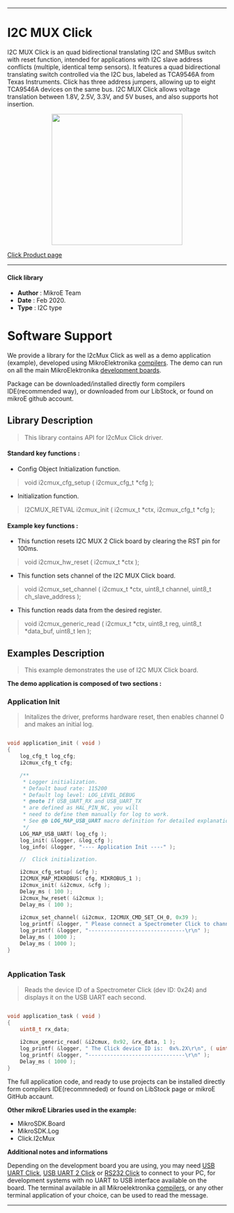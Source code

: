 
---
# I2C MUX Click

I2C MUX Click is an quad bidirectional translating I2C and SMBus switch with reset function, intended for applications with I2C slave address conflicts (multiple, identical temp sensors). It features a quad bidirectional translating switch controlled via the I2C bus, labeled as TCA9546A from Texas Instruments. Click has three address jumpers, allowing up to eight TCA9546A devices on the same bus. I2C MUX Click allows voltage translation between 1.8V, 2.5V, 3.3V, and 5V buses, and also supports hot insertion.

<p align="center">
  <img src="https://download.mikroe.com/images/click_for_ide/i2cmux_click.png" height=300px>
</p>

[Click Product page](https://www.mikroe.com/i2c-mux-click)

---


#### Click library 

- **Author**        : MikroE Team
- **Date**          : Feb 2020.
- **Type**          : I2C type


# Software Support

We provide a library for the I2cMux Click 
as well as a demo application (example), developed using MikroElektronika 
[compilers](https://shop.mikroe.com/compilers). 
The demo can run on all the main MikroElektronika [development boards](https://shop.mikroe.com/development-boards).

Package can be downloaded/installed directly form compilers IDE(recommended way), or downloaded from our LibStock, or found on mikroE github account. 

## Library Description

> This library contains API for I2cMux Click driver.

#### Standard key functions :

- Config Object Initialization function.
> void i2cmux_cfg_setup ( i2cmux_cfg_t *cfg ); 
 
- Initialization function.
> I2CMUX_RETVAL i2cmux_init ( i2cmux_t *ctx, i2cmux_cfg_t *cfg );

#### Example key functions :

- This function resets I2C MUX 2 Click board by clearing the RST pin for 100ms.
> void i2cmux_hw_reset ( i2cmux_t *ctx );
 
- This function sets channel of the I2C MUX Click board.
> void i2cmux_set_channel ( i2cmux_t *ctx, uint8_t channel, uint8_t ch_slave_address );

- This function reads data from the desired register.
> void i2cmux_generic_read ( i2cmux_t *ctx, uint8_t reg, uint8_t *data_buf, uint8_t len );

## Examples Description

> This example demonstrates the use of I2C MUX Click board.

**The demo application is composed of two sections :**

### Application Init 

> Initalizes the driver, preforms hardware reset, then enables channel 0 and makes an initial log.

```c

void application_init ( void )
{
    log_cfg_t log_cfg;
    i2cmux_cfg_t cfg;

    /** 
     * Logger initialization.
     * Default baud rate: 115200
     * Default log level: LOG_LEVEL_DEBUG
     * @note If USB_UART_RX and USB_UART_TX 
     * are defined as HAL_PIN_NC, you will 
     * need to define them manually for log to work. 
     * See @b LOG_MAP_USB_UART macro definition for detailed explanation.
     */
    LOG_MAP_USB_UART( log_cfg );
    log_init( &logger, &log_cfg );
    log_info( &logger, "---- Application Init ----" );

    //  Click initialization.

    i2cmux_cfg_setup( &cfg );
    I2CMUX_MAP_MIKROBUS( cfg, MIKROBUS_1 );
    i2cmux_init( &i2cmux, &cfg );
    Delay_ms ( 100 );
    i2cmux_hw_reset( &i2cmux );
    Delay_ms ( 100 );
    
    i2cmux_set_channel( &i2cmux, I2CMUX_CMD_SET_CH_0, 0x39 );
    log_printf( &logger, " Please connect a Spectrometer Click to channel 0\r\n" );
    log_printf( &logger, "-------------------------------\r\n" );
    Delay_ms ( 1000 );
    Delay_ms ( 1000 );
}
  
```

### Application Task

> Reads the device ID of a Spectrometer Click (dev ID: 0x24) and displays it on the USB UART each second.

```c

void application_task ( void )
{
    uint8_t rx_data;
    
    i2cmux_generic_read( &i2cmux, 0x92, &rx_data, 1 );
    log_printf( &logger, " The Click device ID is:  0x%.2X\r\n", ( uint16_t ) rx_data );
    log_printf( &logger, "-------------------------------\r\n" );
    Delay_ms ( 1000 );
}


```

The full application code, and ready to use projects can be  installed directly form compilers IDE(recommneded) or found on LibStock page or mikroE GitHub accaunt.

**Other mikroE Libraries used in the example:** 

- MikroSDK.Board
- MikroSDK.Log
- Click.I2cMux

**Additional notes and informations**

Depending on the development board you are using, you may need 
[USB UART Click](https://shop.mikroe.com/usb-uart-click), 
[USB UART 2 Click](https://shop.mikroe.com/usb-uart-2-click) or 
[RS232 Click](https://shop.mikroe.com/rs232-click) to connect to your PC, for 
development systems with no UART to USB interface available on the board. The 
terminal available in all Mikroelektronika 
[compilers](https://shop.mikroe.com/compilers), or any other terminal application 
of your choice, can be used to read the message.



---
